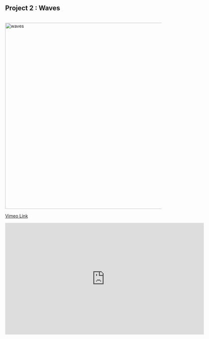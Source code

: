 

<h2>Project 2 : Waves</h2>
<br>

<img src="https://68.media.tumblr.com/bc531b1a101f9cdd5976d7681cfcdbaa/tumblr_ona3opETSz1usmus4o1_540.jpg" alt="waves" style="width:800px;height:600px;">


<a href="https://vimeo.com/209688947">Vimeo Link</a>


<iframe src="https://player.vimeo.com/video/209688947" width="640" height="360" frameborder="0" webkitallowfullscreen mozallowfullscreen allowfullscreen></iframe>
